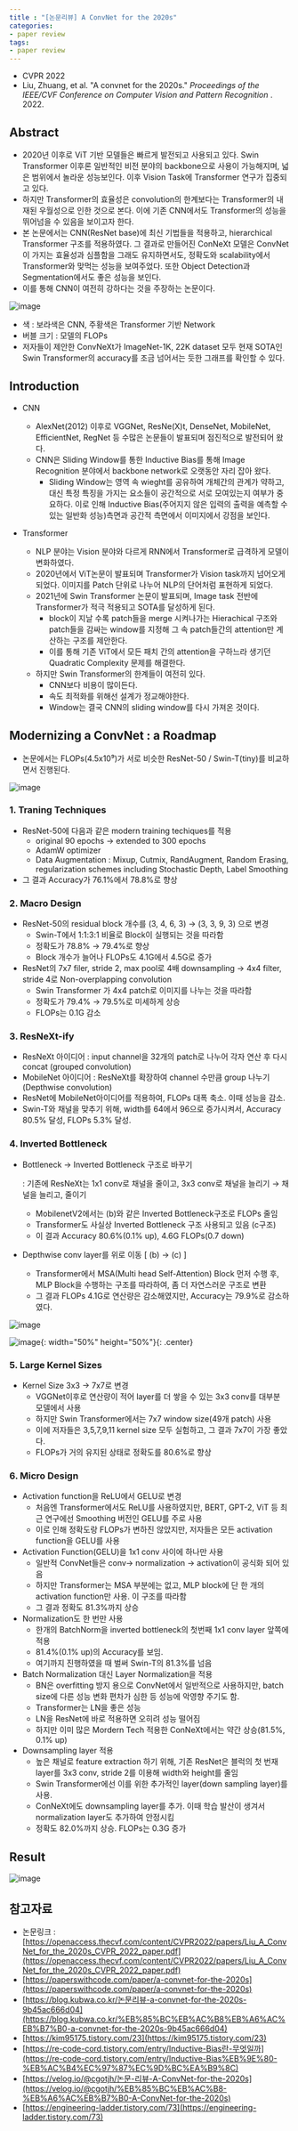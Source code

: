 ```yaml
---
title : "[논문리뷰] A ConvNet for the 2020s"
categories:
- paper review
tags:
- paper review
---
```


- CVPR 2022
- Liu, Zhuang, et al. "A convnet for the 2020s." *Proceedings of the IEEE/CVF Conference on Computer Vision and Pattern Recognition*
. 2022.

## Abstract

- 2020년 이후로 ViT 기반 모델들은 빠르게 발전되고 사용되고 있다. Swin Transformer 이후론 일반적인 비전 분야의 backbone으로 사용이 가능해지며, 넓은 범위에서 놀라운 성능보인다. 이후 Vision Task에 Transformer 연구가 집중되고 있다.
- 하지만 Transformer의 효율성은 convolution의 한계보다는 Transformer의 내재된 우월성으로 인한 것으로 본다. 이에 기존 CNN에서도 Transformer의 성능을 뛰어넘을 수 있음을 보이고자 한다.
- 본 논문에서는 CNN(ResNet base)에 최신 기법들을 적용하고, hierarchical Transformer 구조를 적용하였다. 그 결과로 만들어진 ConNeXt 모델은 ConvNet이 가지는 효율성과 심플함을 그래도 유지하면서도, 정확도와 scalability에서 Transformer와 맞먹는 성능을 보여주었다. 또한 Object Detection과 Segmentation에서도 좋은 성능을 보인다.
- 이를 통해 CNN이 여전히 강하다는 것을 주장하는 논문이다.

![image](https://user-images.githubusercontent.com/49065638/213108310-65c0a7a6-5e7a-4ef8-a5e5-98eff5af11f7.png)

- 색 : 보라색은 CNN, 주황색은 Transformer 기반 Network
- 버블 크기 : 모델의 FLOPs
- 저자들이 제안한 ConvNeXt가 ImageNet-1K, 22K dataset 모두 현재 SOTA인 Swin Transformer의 accuracy를 조금 넘어서는 듯한 그래프를 확인할 수 있다.

## Introduction

- CNN
    - AlexNet(2012) 이후로 VGGNet, ResNe(X)t, DenseNet, MobileNet, EfficientNet, RegNet 등 수많은 논문들이 발표되며 점진적으로 발전되어 왔다.
    - CNN은 Sliding Window를 통한 Inductive Bias를 통해 Image Recognition 분야에서 backbone network로 오랫동안 자리 잡아 왔다.
        - Sliding Window는 영역 속 wieght를 공유하여 개체간의 관계가 약하고, 대신 특정 특징을 가지는 요소들이 공간적으로 서로 모여있는지 여부가 중요하다. 이로 인해 Inductive Bias(주어지지 않은 입력의 출력을 예측할 수 있는 일반화 성능)측면과 공간적 측면에서 이미지에서 강점을 보인다.
    
- Transformer
    - NLP 분야는 Vision 분야와 다르게 RNN에서 Transformer로 급격하게 모델이 변화하였다.
    - 2020년에서 ViT논문이 발표되며 Transformer가 Vision task까지 넘어오게 되었다. 이미지를 Patch 단위로 나누어 NLP의 단어처럼 표현하게 되었다.
    - 2021년에 Swin Transformer 논문이 발표되며, Image task 전반에 Transformer가 적극 적용되고 SOTA를 달성하게 된다.
        - block이 지날 수록 patch들을 merge 시켜나가는 Hierachical 구조와 patch들을 감싸는 window를 지정해 그 속 patch들간의 attention만 계산하는 구조를 제안한다.
        - 이를 통해 기존 ViT에서 모든 패치 간의 attention을 구하느라 생기던 Quadratic Complexity 문제를 해결한다.
    - 하지만 Swin Transformer의 한계들이 여전히 있다.
        - CNN보다 비용이 많이든다.
        - 속도 최적화를 위해선 설계가 정교해야한다.
        - Window는 결국 CNN의 sliding window를 다시 가져온 것이다.

## Modernizing a ConvNet : a Roadmap

- 논문에서는 FLOPs(4.5x10⁹)가 서로 비슷한 ResNet-50 / Swin-T(tiny)를 비교하면서 진행된다.

![image](https://user-images.githubusercontent.com/49065638/213108375-7d22c106-14c9-4e45-a299-375004ed9042.png)

### 1. Traning Techniques

- ResNet-50에 다음과 같은 modern training techiques를 적용
    - original 90 epochs → extended to 300 epochs
    - AdamW optimizer
    - Data Augmentation : Mixup, Cutmix, RandAugment, Random Erasing, regularization schemes including Stochastic Depth, Label Smoothing
- 그 결과 Accuracy가 76.1%에서 78.8%로 향상

### 2. Macro Design

- ResNet-50의 residual block 개수를 (3, 4, 6, 3) → (3, 3, 9, 3) 으로 변경
    - Swin-T에서 1:1:3:1 비율로 Block이 실행되는 것을 따라함
    - 정확도가 78.8% → 79.4%로 향상
    - Block 개수가 늘어나 FLOPs도 4.1G에서 4.5G로 증가
- ResNet의 7x7 filer, stride 2, max pool로 4배 downsampling → 4x4 filter, stride 4로 Non-overplapping convolution
    - Swin Transformer 가 4x4 patch로 이미지를 나누는 것을 따라함
    - 정확도가 79.4% → 79.5%로 미세하게 상승
    - FLOPs는 0.1G 감소

### 3. ResNeXt-ify

- ResNeXt 아이디어 : input channel을 32개의 patch로 나누어 각자 연산 후 다시 concat (grouped convolution)
- MobileNet 아이디어 : ResNeXt를 확장하여 channel 수만큼 group 나누기 (Depthwise convolution)
- ResNet에 MobileNet아이디어를 적용하여, FLOPs 대폭 축소. 이때 성능을 감소.
- Swin-T와 채널을 맞추기 위해, width를 64에서 96으로 증가시켜서, Accuracy 80.5% 달성, FLOPs 5.3% 달성.

### 4. Inverted Bottleneck

- Bottleneck → Inverted Bottleneck 구조로 바꾸기
    
    : 기존에 ResNeXt는 1x1 conv로 채널을 줄이고, 3x3 conv로 채널을 늘리기 → 채널을 늘리고, 줄이기
    
    - MobilenetV2에서는 (b)와 같은 Inverted Bottleneck구조로 FLOPs 줄임
    - Transformer도 사실상 Inverted Bottleneck 구조 사용되고 있음 (c구조)
    - 이 결과 Accuracy 80.6%(0.1% up), 4.6G FLOPs(0.7 down)
- Depthwise conv layer를 위로 이동 [ (b) → (c) ]
    - Transformer에서  MSA(Multi head Self-Attention) Block 먼저 수행 후, MLP Block을 수행하는 구조를 따라하여, 좀 더 자연스러운 구조로 변환
    - 그 결과 FLOPs 4.1G로 연산량은 감소해였지만, Accuracy는 79.9%로 감소하였다.

![image](https://user-images.githubusercontent.com/49065638/213108404-d7994656-ccc5-4bde-9276-f9e95223f98c.png)

![image](https://user-images.githubusercontent.com/49065638/213108438-9d8e7cdc-4cec-4633-bb55-e68d9043ddee.png){: width="50%" height="50%"}{: .center}

### 5. Large Kernel Sizes

- Kernel Size 3x3 → 7x7로 변경
    - VGGNet이후로 연산량이 적어 layer를 더 쌓을 수 있는 3x3 conv를 대부분 모델에서 사용
    - 하지만 Swin Transformer에서는 7x7 window size(49개 patch) 사용
    - 이에 저자들은 3,5,7,9,11 kernel size 모두 실험하고, 그 결과 7x7이 가장 좋았다.
    - FLOPs가 거의 유지된 상태로 정확도를 80.6%로 향상

### 6. Micro Design

- Activation function을 ReLU에서 GELU로 변경
    - 처음엔 Transformer에서도 ReLU를 사용하였지만, BERT, GPT-2, ViT 등 최근 연구에선 Smoothing 버전인 GELU를 주로 사용
    - 이로 인해 정확도랑 FLOPs가 변하진 않았지만, 저자들은 모든 activation function을 GELU를 사용
- Activation Function(GELU)을 1x1 conv 사이에 하나만 사용
    - 일반적 ConvNet들은 conv→ normalization → activation이 공식화 되어 있음
    - 하지만 Transformer는 MSA 부분에는 없고, MLP block에 단 한 개의 activation function만 사용. 이 구조를 따라함
    - 그 결과 정확도 81.3%까지 상승
- Normalization도 한 번만 사용
    - 한개의 BatchNorm을 inverted bottleneck의 첫번째 1x1 conv layer 앞쪽에 적용
    - 81.4%(0.1% up)의 Accuracy를 보임.
    - 여기까지 진행하였을 때 벌써 Swin-T의 81.3%를 넘음
- Batch Normalization 대신 Layer Normalization을 적용
    - BN은 overfitting 방지 용으로 ConvNet에서 일반적으로 사용하지만, batch size에 다른 성능 변화 편차가 심한 등 성능에 악영향 주기도 함.
    - Transformer는 LN을 좋은 성능
    - LN을 ResNet에 바로 적용하면 오히려 성능 떨어짐
    - 하지만 이미 많은 Mordern Tech 적용한 ConNeXt에서는 약간 상승(81.5%, 0.1% up)
- Downsampling layer 적용
    - 높은 채널로 feature extraction 하기 위해, 기존 ResNet은 블럭의 첫 번재 layer를 3x3 conv, stride 2를 이용해 width와 height를 줄임
    - Swin Transformer에선 이를 위한 추가적인 layer(down sampling layer)를 사용.
    - ConNeXt에도 downsampling layer를 추가. 이때 학습 발산이 생겨서 normalization layer도 추가하여 안정시킴
    - 정확도 82.0%까지 상승. FLOPs는 0.3G 증가

## Result

![image](https://user-images.githubusercontent.com/49065638/213108481-457fcc19-5298-4efa-b778-265042a9e207.png)

## 참고자료

- 논문링크 : [https://openaccess.thecvf.com/content/CVPR2022/papers/Liu_A_ConvNet_for_the_2020s_CVPR_2022_paper.pdf](https://openaccess.thecvf.com/content/CVPR2022/papers/Liu_A_ConvNet_for_the_2020s_CVPR_2022_paper.pdf)
- [https://paperswithcode.com/paper/a-convnet-for-the-2020s](https://paperswithcode.com/paper/a-convnet-for-the-2020s)
- [https://blog.kubwa.co.kr/논문리뷰-a-convnet-for-the-2020s-9b45ac666d04](https://blog.kubwa.co.kr/%EB%85%BC%EB%AC%B8%EB%A6%AC%EB%B7%B0-a-convnet-for-the-2020s-9b45ac666d04)
- [https://kim95175.tistory.com/23](https://kim95175.tistory.com/23)
- [https://re-code-cord.tistory.com/entry/Inductive-Bias란-무엇일까](https://re-code-cord.tistory.com/entry/Inductive-Bias%EB%9E%80-%EB%AC%B4%EC%97%87%EC%9D%BC%EA%B9%8C)
- [https://velog.io/@cgotjh/논문-리뷰-A-ConvNet-for-the-2020s](https://velog.io/@cgotjh/%EB%85%BC%EB%AC%B8-%EB%A6%AC%EB%B7%B0-A-ConvNet-for-the-2020s)
- [https://engineering-ladder.tistory.com/73](https://engineering-ladder.tistory.com/73)